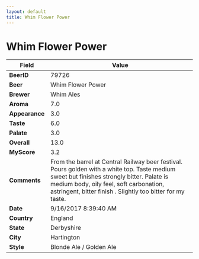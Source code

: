 ```yaml
---
layout: default
title: Whim Flower Power
---
```


# Whim Flower Power

| Field         | Value     |
|---------------|-----------|
| **BeerID** | 79726 |
| **Beer** | Whim Flower Power |
| **Brewer** | Whim Ales |
| **Aroma** | 7.0 |
| **Appearance** | 3.0 |
| **Taste** | 6.0 |
| **Palate** | 3.0 |
| **Overall** | 13.0 |
| **MyScore** | 3.2 |
| **Comments** | From the barrel at Central Railway beer festival. Pours golden with a white top. Taste medium sweet but finishes strongly bitter. Palate is medium body, oily feel, soft carbonation, astringent, bitter finish . Slightly too bitter for my taste. |
| **Date** | 9/16/2017 8:39:40 AM |
| **Country** | England |
| **State** | Derbyshire |
| **City** | Hartington |
| **Style** | Blonde Ale / Golden Ale |
